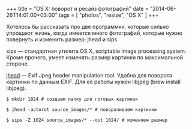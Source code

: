 +++
title = "OS X: поворот и ресайз фотографий"
date = "2014-06-26T14:01:00+03:00"
tags = [
    "photos",
    "resize",
    "OS X"
]
+++

Хотелось бы рассказать про две программки, которые сильно упрощают жизнь, когда имеется много фотографий, которые нужно повернуть и изменить размер: jhead и sips

sips &mdash; стандартная утилита OS X, scriptable image processing system. Кроме прочего, умеет изменять размер картинки по максимальной стороне.

[jhead](http://www.sentex.net/~mwandel/jhead/) &mdash; Exif Jpeg header manipulation tool. Удобна для поворота картинки по данным EXIF. Для её работы нужен libjpeg (brew install libjpeg).

```
$ mkdir 1024 # создаем папку для готовых картинок
```

```
$ jhead -autorot source_images/* # поворачиваем картинки
```

```
$ sips -Z 1024 source_images/* --out 1024/ # изменяем размер
```